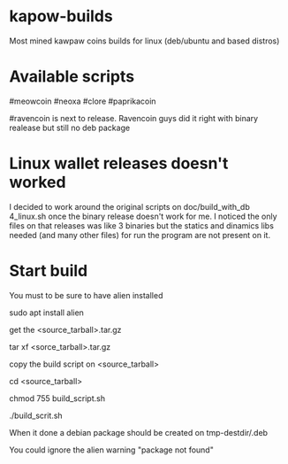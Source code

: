 # kapow-builds
Most mined kawpaw coins builds for linux (deb/ubuntu and based distros)

# Available scripts

#meowcoin 
#neoxa
#clore
#paprikacoin

#ravencoin is next to release. Ravencoin guys did it right with binary realease but still no deb package

# Linux wallet releases doesn't worked

I decided to work around the original scripts on doc/build_with_db 4_linux.sh once the binary release doesn't work for me. 
I noticed the only files on that releases was like 3 binaries but the statics and dinamics libs needed (and many other files)
for run the program are not present on it.

# Start build
You must to be sure to have alien installed

sudo apt install alien

get the <source_tarball>.tar.gz

tar xf <sorce_tarball>.tar.gz

copy the build script on <source_tarball>

cd <source_tarball>

chmod 755 build_script.sh

./build_scrit.sh

When it done a debian package should be created on tmp-destdir/<packagename>.deb

You could ignore the alien warning "package not found"
